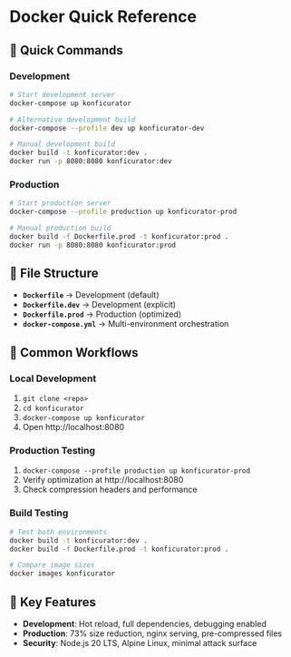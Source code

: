 # Docker Quick Reference

## 🚀 Quick Commands

### Development

```bash
# Start development server
docker-compose up konficurator

# Alternative development build
docker-compose --profile dev up konficurator-dev

# Manual development build
docker build -t konficurator:dev .
docker run -p 8080:8080 konficurator:dev
```

### Production

```bash
# Start production server
docker-compose --profile production up konficurator-prod

# Manual production build
docker build -f Dockerfile.prod -t konficurator:prod .
docker run -p 8080:8080 konficurator:prod
```

## 📁 File Structure

- **`Dockerfile`** → Development (default)
- **`Dockerfile.dev`** → Development (explicit)
- **`Dockerfile.prod`** → Production (optimized)
- **`docker-compose.yml`** → Multi-environment orchestration

## 🔄 Common Workflows

### Local Development

1. `git clone <repo>`
2. `cd konficurator`
3. `docker-compose up konficurator`
4. Open http://localhost:8080

### Production Testing

1. `docker-compose --profile production up konficurator-prod`
2. Verify optimization at http://localhost:8080
3. Check compression headers and performance

### Build Testing

```bash
# Test both environments
docker build -t konficurator:dev .
docker build -f Dockerfile.prod -t konficurator:prod .

# Compare image sizes
docker images konficurator
```

## 🎯 Key Features

- **Development**: Hot reload, full dependencies, debugging enabled
- **Production**: 73% size reduction, nginx serving, pre-compressed files
- **Security**: Node.js 20 LTS, Alpine Linux, minimal attack surface
